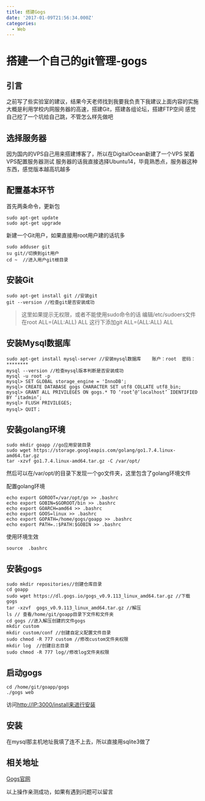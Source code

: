 ```yaml
---
title: 搭建Gogs
date: '2017-01-09T21:56:34.000Z'
categories:
  - Web
---
```


# 搭建一个自己的git管理-gogs

## 引言

之前写了些实验室的建议，结果今天老师找到我要我负责下我建议上面内容的实施 大概是利用学校内网服务器的高速，搭建Git，搭建各组论坛，搭建FTP空间 感觉自己挖了一个坑给自己跳，不管怎么样先做吧

## 选择服务器

因为国内的VPS自己用来搭建博客了，所以在DigitalOcean新建了一个VPS 架着VPS配置服务器测试 服务器的话我直接选择Ubuntu14，毕竟熟悉点，服务器这种东西，感觉版本越高坑越多

## 配置基本环节

首先两条命令，更新包

```text
sudo apt-get update
sudo apt-get upgrade
```

新建一个Git用户，如果直接用root用户建的话坑多

```text
sudo adduser git 
su git//切换到git用户
cd ~  //进入用户git根目录
```

## 安装Git

```text
sudo apt-get install git //安装git
git --version //检查git是否安装成功
```

> 这里如果提示无权限，或者不能使用sudo命令的话 编辑/etc/sudoers文件 在root ALL=\(ALL:ALL\) ALL 这行下添加git ALL=\(ALL:ALL\) ALL

## 安装Mysql数据库

```text
sudo apt-get install mysql-server //安装mysql数据库    账户：root  密码：********
mysql --version //检查mysql版本判断是否安装成功
mysql -u root -p
mysql> SET GLOBAL storage_engine = 'InnoDB';
mysql> CREATE DATABASE gogs CHARACTER SET utf8 COLLATE utf8_bin;
mysql> GRANT ALL PRIVILEGES ON gogs.* TO ‘root’@‘localhost’ IDENTIFIED BY ‘itadmin’;
mysql> FLUSH PRIVILEGES;
mysql> QUIT；
```

## 安装golang环境

```text
sudo mkdir goapp //go应用安装目录
sudo wget https://storage.googleapis.com/golang/go1.7.4.linux-amd64.tar.gz
tar -xzvf go1.7.4.linux-amd64.tar.gz -C /var/opt/
```

然后可以在/var/opt/的目录下发现一个go文件夹，这里包含了golang环境文件

配置golang环境

```text
echo export GOROOT=/var/opt/go >> .bashrc
echo export GOBIN=$GOROOT/bin >> .bashrc
echo export GOARCH=amd64 >> .bashrc
echo export GOOS=linux >> .bashrc
echo export GOPATH=/home/gogs/goapp >> .bashrc
echo export PATH=.:$PATH:$GOBIN >> .bashrc
```

使用环境生效

```text
source  .bashrc
```

## 安装gogs

```text
sudo mkdir repositories//创建仓库目录
cd goapp 
sudo wget https://dl.gogs.io/gogs_v0.9.113_linux_amd64.tar.gz //下载gogs
tar -xzvf  gogs_v0.9.113_linux_amd64.tar.gz //解压
ls // 查看/home/git/goapp目录下文件和文件夹
cd gogs //进入解压创建的文件gogs
mkdir custom
mkdir custom/conf //创建自定义配置文件目录
sudo chmod -R 777 custom //修改custom文件夹权限
mkdir log  //创建日志目录
sudo chmod -R 777 log//修改log文件夹权限
```

## 启动gogs

```text
cd /home/git/goapp/gogs
./gogs web
```

访问[http://IP:3000/install来进行安装](http://IP:3000/install来进行安装)

## 安装

在mysql那主机地址我填了连不上去，所以直接用sqlite3做了

## 相关地址

[Gogs官网](https://gogs.io)

以上操作亲测成功，如果有遇到问题可以留言


